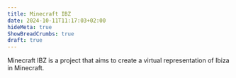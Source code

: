 ```yaml
---
title: Minecraft IBZ
date: 2024-10-11T11:17:03+02:00
hideMeta: true
ShowBreadCrumbs: true
draft: true
---
```


Minecraft IBZ is a project that aims to create a virtual representation of Ibiza in Minecraft.